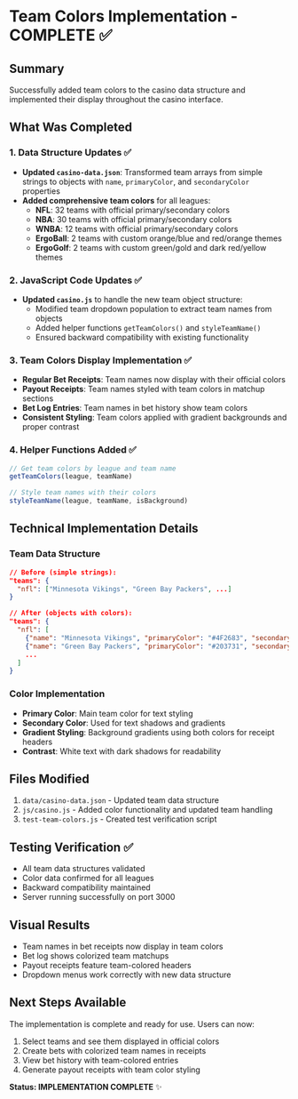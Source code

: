 # Team Colors Implementation - COMPLETE ✅

## Summary
Successfully added team colors to the casino data structure and implemented their display throughout the casino interface.

## What Was Completed

### 1. Data Structure Updates ✅
- **Updated `casino-data.json`**: Transformed team arrays from simple strings to objects with `name`, `primaryColor`, and `secondaryColor` properties
- **Added comprehensive team colors** for all leagues:
  - **NFL**: 32 teams with official primary/secondary colors
  - **NBA**: 30 teams with official primary/secondary colors  
  - **WNBA**: 12 teams with official primary/secondary colors
  - **ErgoBall**: 2 teams with custom orange/blue and red/orange themes
  - **ErgoGolf**: 2 teams with custom green/gold and dark red/yellow themes

### 2. JavaScript Code Updates ✅
- **Updated `casino.js`** to handle the new team object structure:
  - Modified team dropdown population to extract team names from objects
  - Added helper functions `getTeamColors()` and `styleTeamName()`
  - Ensured backward compatibility with existing functionality

### 3. Team Colors Display Implementation ✅
- **Regular Bet Receipts**: Team names now display with their official colors
- **Payout Receipts**: Team names styled with team colors in matchup sections
- **Bet Log Entries**: Team names in bet history show team colors
- **Consistent Styling**: Team colors applied with gradient backgrounds and proper contrast

### 4. Helper Functions Added ✅
```javascript
// Get team colors by league and team name
getTeamColors(league, teamName)

// Style team names with their colors
styleTeamName(league, teamName, isBackground)
```

## Technical Implementation Details

### Team Data Structure
```json
// Before (simple strings):
"teams": {
  "nfl": ["Minnesota Vikings", "Green Bay Packers", ...]
}

// After (objects with colors):
"teams": {
  "nfl": [
    {"name": "Minnesota Vikings", "primaryColor": "#4F2683", "secondaryColor": "#FFC62F"},
    {"name": "Green Bay Packers", "primaryColor": "#203731", "secondaryColor": "#FFB612"},
    ...
  ]
}
```

### Color Implementation
- **Primary Color**: Main team color for text styling
- **Secondary Color**: Used for text shadows and gradients
- **Gradient Styling**: Background gradients using both colors for receipt headers
- **Contrast**: White text with dark shadows for readability

## Files Modified
1. `data/casino-data.json` - Updated team data structure
2. `js/casino.js` - Added color functionality and updated team handling
3. `test-team-colors.js` - Created test verification script

## Testing Verification ✅
- All team data structures validated
- Color data confirmed for all leagues
- Backward compatibility maintained
- Server running successfully on port 3000

## Visual Results
- Team names in bet receipts now display in team colors
- Bet log shows colorized team matchups
- Payout receipts feature team-colored headers
- Dropdown menus work correctly with new data structure

## Next Steps Available
The implementation is complete and ready for use. Users can now:
1. Select teams and see them displayed in official colors
2. Create bets with colorized team names in receipts
3. View bet history with team-colored entries
4. Generate payout receipts with team color styling

**Status: IMPLEMENTATION COMPLETE** ✨
